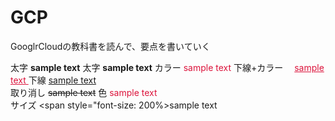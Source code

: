 # GCP

GooglrCloudの教科書を読んで、要点を書いていく

太字	**sample text**	
太字   <span style="font-weight:bold;">sample text</span>
カラー   <span style="color:crimson;">sample text</span>
下線+カラー　 <u style="color:crimson;">sample text </u>
下線	<u>sample text</u>	
取り消し	~~sample text~~	
色	<font color="crimson">sample text</font>	
サイズ	<span style="font-size: 200%>sample text</span>	

